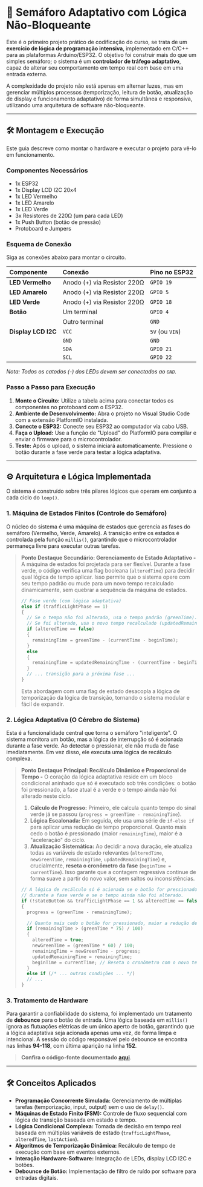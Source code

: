 # 🚦 Semáforo Adaptativo com Lógica Não-Bloqueante

Este é o primeiro projeto prático de codificação do curso, se trata de um **exercício de lógica de programação intensiva**, implementado em C/C++ para as plataformas Arduino/ESP32. O objetivo foi construir mais do que um simples semáforo; o sistema é um **controlador de tráfego adaptativo**, capaz de alterar seu comportamento em tempo real com base em uma entrada externa.

A complexidade do projeto não está apenas em alternar luzes, mas em gerenciar múltiplos processos (temporização, leitura de botão, atualização de display e funcionamento adaptativo) de forma simultânea e responsiva, utilizando uma arquitetura de software não-bloqueante.

---

## 🛠️ Montagem e Execução

Este guia descreve como montar o hardware e executar o projeto para vê-lo em funcionamento.

### Componentes Necessários
*   1x ESP32
*   1x Display LCD I2C 20x4
*   1x LED Vermelho
*   1x LED Amarelo
*   1x LED Verde
*   3x Resistores de 220Ω (um para cada LED)
*   1x Push Button (botão de pressão)
*   Protoboard e Jumpers

### Esquema de Conexão

Siga as conexões abaixo para montar o circuito.

| Componente | Conexão | Pino no ESP32 |
| :--- | :--- | :--- |
| **LED Vermelho** | Anodo (+) via Resistor 220Ω | `GPIO 19` |
| **LED Amarelo** | Anodo (+) via Resistor 220Ω | `GPIO 5` |
| **LED Verde** | Anodo (+) via Resistor 220Ω | `GPIO 18` |
| **Botão** | Um terminal | `GPIO 4` |
| | Outro terminal | `GND` |
| **Display LCD I2C** | `VCC` | `5V` (ou `VIN`) |
| | `GND` | `GND` |
| | `SDA` | `GPIO 21` |
| | `SCL` | `GPIO 22` |

*Nota: Todos os catodos (-) dos LEDs devem ser conectados ao `GND`.*

### Passo a Passo para Execução

1.  **Monte o Circuito:** Utilize a tabela acima para conectar todos os componentes no protoboard com o ESP32.
2.  **Ambiente de Desenvolvimento:** Abra o projeto no Visual Studio Code com a extensão PlatformIO instalada.
3.  **Conecte o ESP32:** Conecte seu ESP32 ao computador via cabo USB.
4.  **Faça o Upload:** Use a função de "Upload" do PlatformIO para compilar e enviar o firmware para o microcontrolador.
5.  **Teste:** Após o upload, o sistema iniciará automaticamente. Pressione o botão durante a fase verde para testar a lógica adaptativa.

---

## ⚙️ Arquitetura e Lógica Implementada

O sistema é construído sobre três pilares lógicos que operam em conjunto a cada ciclo do `loop()`.

### 1. Máquina de Estados Finitos (Controle do Semáforo)

O núcleo do sistema é uma máquina de estados que gerencia as fases do semáforo (Vermelho, Verde, Amarelo). A transição entre os estados é controlada pela função `millis()`, garantindo que o microcontrolador permaneça livre para executar outras tarefas.

> **Ponto Destaque Secundário: Gerenciamento de Estado Adaptativo -**
> A máquina de estados foi projetada para ser flexível. Durante a fase verde, o código verifica uma flag booleana (`alteredTime`) para decidir qual lógica de tempo aplicar. Isso permite que o sistema opere com seu tempo padrão ou mude para um novo tempo recalculado dinamicamente, sem quebrar a sequência da máquina de estados.
> ```c++
> // Fase verde (com lógica adaptativa)
> else if (trafficLightPhase == 1)
> {
>   // Se o tempo não foi alterado, usa o tempo padrão (greenTime).
>   // Se foi alterado, usa o novo tempo recalculado (updatedRemainingTime).
>   if (alteredTime == false)
>   {
>     remainingTime = greenTime - (currentTime - beginTime);
>   }
>   else
>   {
>     remainingTime = updatedRemainingTime - (currentTime - beginTime);
>   }
>   // ... transição para a próxima fase ...
> }
> ```
> Esta abordagem com uma flag de estado desacopla a lógica de temporização da lógica de transição, tornando o sistema modular e fácil de expandir.

### 2. Lógica Adaptativa (O Cérebro do Sistema)

Esta é a funcionalidade central que torna o semáforo "inteligente". O sistema monitora um botão, mas a lógica de interrupção só é acionada durante a fase verde. Ao detectar o pressionar, ele não muda de fase imediatamente. Em vez disso, ele executa uma lógica de recálculo complexa.

> **Ponto Destaque Principal: Recálculo Dinâmico e Proporcional de Tempo -**
> O coração da lógica adaptativa reside em um bloco condicional aninhado que só é executado sob três condições: o botão foi pressionado, a fase atual é a verde e o tempo ainda não foi alterado neste ciclo.
>
> 1.  **Cálculo de Progresso:** Primeiro, ele calcula quanto tempo do sinal verde já se passou (`progress = greenTime - remainingTime`).
> 2.  **Lógica Escalonada:** Em seguida, ele usa uma série de `if-else if` para aplicar uma redução de tempo proporcional. Quanto mais cedo o botão é pressionado (maior `remainingTime`), maior é a "aceleração" do ciclo.
> 3.  **Atualização Sistemática:** Ao decidir a nova duração, ele atualiza todas as variáveis de estado relevantes (`alteredTime`, `newGreenTime`, `remainingTime`, `updatedRemainingTime`) e, crucialmente, **reseta o cronômetro da fase** (`beginTime = currentTime`). Isso garante que a contagem regressiva continue de forma suave a partir do novo valor, sem saltos ou inconsistências.
> ```c++
> // A lógica de recálculo só é acionada se o botão for pressionado,
> // durante a fase verde e se o tempo ainda não foi alterado.
> if (!stateButton && trafficLightPhase == 1 && alteredTime == false)
> {
>   progress = (greenTime - remainingTime);
>
>   // Quanto mais cedo o botão for pressionado, maior a redução de tempo.
>   if (remainingTime > (greenTime * 75) / 100)
>   {
>     alteredTime = true;
>     newGreenTime = (greenTime * 60) / 100;
>     remainingTime = newGreenTime - progress;
>     updatedRemainingTime = remainingTime;
>     beginTime = currentTime; // Reseta o cronômetro com o novo tempo.
>   }
>   else if (/* ... outras condições ... */)
>   // ...
> }
> ```

### 3. Tratamento de Hardware

Para garantir a confiabilidade do sistema, foi implementado um tratamento de **debounce** para o botão de entrada. Uma lógica baseada em `millis()` ignora as flutuações elétricas de um único aperto de botão, garantindo que a lógica adaptativa seja acionada apenas uma vez, de forma limpa e intencional. A sessão do código responsável pelo debounce se encontra nas linhas **94-118**, com última aparição na linha **152**.

> **Confira o código-fonte documentado** **[aqui](https://github.com/Isaque-Codes/SENAI---Desenvolvimento-de-Sistemas/blob/main/Projetos/Sem%C3%A1foro%20Inteligente/C%C3%B3digo/src/main.cpp )**.

---

## 🛠️ Conceitos Aplicados

*   **Programação Concorrente Simulada:** Gerenciamento de múltiplas tarefas (temporização, input, output) sem o uso de `delay()`.
*   **Máquinas de Estado Finito (FSM):** Controle de fluxo sequencial com lógica de transição baseada em estado e tempo.
*   **Lógica Condicional Complexa:** Tomada de decisão em tempo real baseada em múltiplas variáveis de estado (`trafficLightPhase`, `alteredTime`, `lastAction`).
*   **Algoritmos de Temporização Dinâmica:** Recálculo de tempo de execução com base em eventos externos.
*   **Interação Hardware-Software:** Integração de LEDs, display LCD I2C e botões.
*   **Debounce de Botão:** Implementação de filtro de ruído por software para entradas digitais.